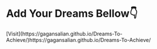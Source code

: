 <h1>Add Your Dreams Bellow👇</h1>
[Visit](https://gagansalian.github.io/Dreams-To-Achieve/)https://gagansalian.github.io/Dreams-To-Achieve/
